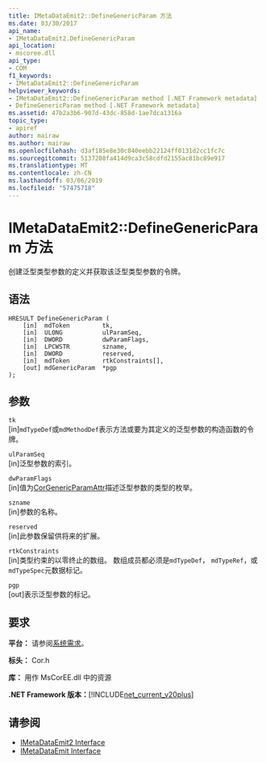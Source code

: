 ```yaml
---
title: IMetaDataEmit2::DefineGenericParam 方法
ms.date: 03/30/2017
api_name:
- IMetaDataEmit2.DefineGenericParam
api_location:
- mscoree.dll
api_type:
- COM
f1_keywords:
- IMetaDataEmit2::DefineGenericParam
helpviewer_keywords:
- IMetaDataEmit2::DefineGenericParam method [.NET Framework metadata]
- DefineGenericParam method [.NET Framework metadata]
ms.assetid: 47b2a3b6-907d-43dc-858d-1ae7dca1316a
topic_type:
- apiref
author: mairaw
ms.author: mairaw
ms.openlocfilehash: d3af185e8e30c840eebb22124ff0131d2cc1fc7c
ms.sourcegitcommit: 5137208fa414d9ca3c58cdfd2155ac81bc89e917
ms.translationtype: MT
ms.contentlocale: zh-CN
ms.lasthandoff: 03/06/2019
ms.locfileid: "57475718"
---
```

# <a name="imetadataemit2definegenericparam-method"></a>IMetaDataEmit2::DefineGenericParam 方法
创建泛型类型参数的定义并获取该泛型类型参数的令牌。  
  
## <a name="syntax"></a>语法  
  
```  
HRESULT DefineGenericParam (   
    [in]  mdToken         tk,   
    [in]  ULONG           ulParamSeq,   
    [in]  DWORD           dwParamFlags,   
    [in]  LPCWSTR         szname,   
    [in]  DWORD           reserved,   
    [in]  mdToken         rtkConstraints[],   
    [out] mdGenericParam  *pgp  
);  
```  
  
## <a name="parameters"></a>参数  
 `tk`  
 [in]`mdTypeDef`或`mdMethodDef`表示方法或要为其定义的泛型参数的构造函数的令牌。  
  
 `ulParamSeq`  
 [in]泛型参数的索引。  
  
 `dwParamFlags`  
 [in]值为[CorGenericParamAttr](../../../../docs/framework/unmanaged-api/metadata/corgenericparamattr-enumeration.md)描述泛型参数的类型的枚举。  
  
 `szname`  
 [in]参数的名称。  
  
 `reserved`  
 [in]此参数保留供将来的扩展。  
  
 `rtkConstraints`  
 [in]类型约束的以零终止的数组。 数组成员都必须是`mdTypeDef`， `mdTypeRef`，或`mdTypeSpec`元数据标记。  
  
 `pgp`  
 [out]表示泛型参数的标记。  
  
## <a name="requirements"></a>要求  
 **平台：** 请参阅[系统需求](../../../../docs/framework/get-started/system-requirements.md)。  
  
 **标头：** Cor.h  
  
 **库：** 用作 MsCorEE.dll 中的资源  
  
 **.NET Framework 版本：**[!INCLUDE[net_current_v20plus](../../../../includes/net-current-v20plus-md.md)]  
  
## <a name="see-also"></a>请参阅
- [IMetaDataEmit2 Interface](../../../../docs/framework/unmanaged-api/metadata/imetadataemit2-interface.md)
- [IMetaDataEmit Interface](../../../../docs/framework/unmanaged-api/metadata/imetadataemit-interface.md)
